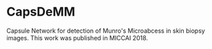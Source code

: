 # CapsDeMM
Capsule Network for detection of Munro's Microabcess in skin biopsy images.
This work was published in MICCAI 2018.
